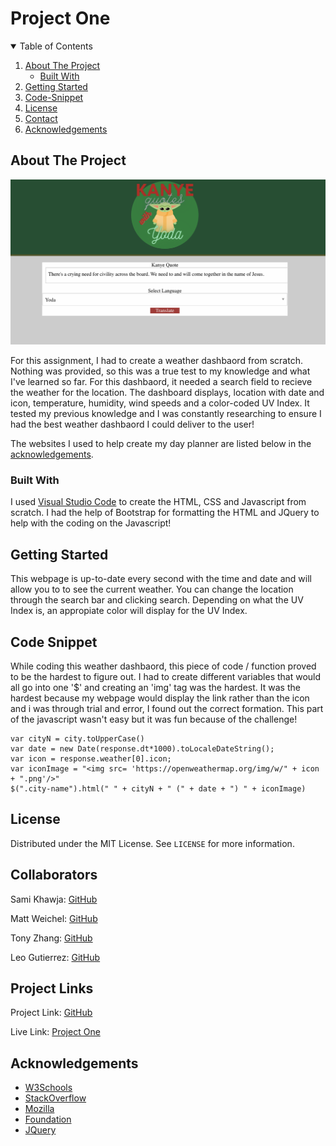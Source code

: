 # Project One

<!-- TABLE OF CONTENTS -->
<details open="open">
  <summary>Table of Contents</summary>
  <ol>
    <li>
      <a href="#about-the-project">About The Project</a>
      <ul>
        <li><a href="#built-with">Built With</a></li>
      </ul>
    </li>
    <li>
      <a href="#getting-started">Getting Started</a>
    </li>
    <li><a href="#code-snippet">Code-Snippet</a></li>
    <li><a href="#license">License</a></li>
    <li><a href="#contact">Contact</a></li>
    <li><a href="#acknowledgements">Acknowledgements</a></li>
  </ol>
</details>



<!-- ABOUT THE PROJECT -->
## About The Project

<img src="./assets/images/webpage.png" alt="Kanye Quotes Webpage">

For this assignment, I had to create a weather dashbaord from scratch. Nothing was provided, so this was a true test to my knowledge and what I've learned so far. For this dashbaord, it needed a search field to recieve the weather for the location. The dashboard displays, location with date and icon, temperature, humidity, wind speeds and a color-coded UV Index. It tested my previous knowledge and I was constantly researching to ensure I had the best weather dashbaord I could deliver to the user!

The websites I used to help create my day planner are listed below in the <a href="#acknowledgements">acknowledgements</a>.

### Built With

I used <a href="https://code.visualstudio.com/">Visual Studio Code</a> to create the HTML, CSS and Javascript from scratch. I had the help of Bootstrap for formatting the HTML and JQuery to help with the coding on the Javascript!


<!-- GETTING STARTED -->
## Getting Started

This webpage is up-to-date every second with the time and date and will allow you to to see the current weather. You can change the location through the search bar and clicking search. Depending on what the UV Index is, an appropiate color will display for the UV Index.


<!-- USAGE EXAMPLES -->
## Code Snippet

While coding this weather dashbaord, this piece of code / function proved to be the hardest to figure out. I had to create different variables that would all go into one '$' and creating an 'img' tag was the hardest. It was the hardest because my webpage would display the link rather than the icon and i was through trial and error, I found out the correct formation. This part of the javascript wasn't easy but it was fun because of the challenge!
```
var cityN = city.toUpperCase()
var date = new Date(response.dt*1000).toLocaleDateString();
var icon = response.weather[0].icon;
var iconImage = "<img src= 'https://openweathermap.org/img/w/" + icon + ".png'/>"
$(".city-name").html(" " + cityN + " (" + date + ") " + iconImage)
```



<!-- LICENSE -->
## License

Distributed under the MIT License. See `LICENSE` for more information.



<!-- CONTACT -->
## Collaborators
Sami Khawja: [GitHub](https://github.com/samikhawja)

Matt Weichel: [GitHub](https://github.com/maweiche)

Tony Zhang: [GitHub](https://github.com/tonyzyt9947)

Leo Gutierrez: [GitHub](https://github.com/leog888)


## Project Links
Project Link: [GitHub](https://github.com/samikhawja/project_one)

Live Link: [Project One](https://samikhawja.github.io/project_one/)



<!-- ACKNOWLEDGEMENTS -->
## Acknowledgements
* [W3Schools](https://www.w3schools.com/)
* [StackOverflow](https://stackoverflow.com/)
* [Mozilla](https://developer.mozilla.org/en-US/docs/Web/JavaScript)
* [Foundation](https://get.foundation/)
* [JQuery](https://jquery.com/)